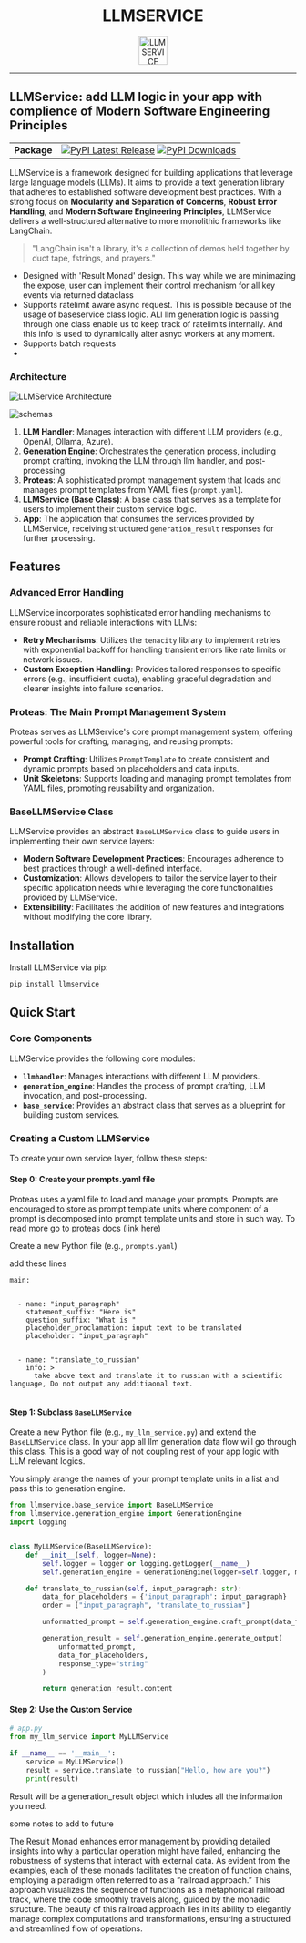<div align="center">
  <h1>LLMSERVICE</h1>
  <img
    alt="LLMSERVICE Logo"
    src="https://raw.githubusercontent.com/karaposu/llmkit/refs/heads/main/assets/logo_cropped.png"
    width="50"
  >
</div>



-----------------

## LLMService: add LLM logic in your app with complience of Modern Software Engineering Principles

|             |                                                                                                                                                                                |
| ----------- | ------------------------------------------------------------------------------------------------------------------------------------------------------------------------------ |
| **Package** | [![PyPI Latest Release](https://img.shields.io/pypi/v/llmservice.svg)](https://pypi.org/project/llmservice/) [![PyPI Downloads](https://img.shields.io/pypi/dm/llmservice.svg?label=PyPI%20downloads)](https://pypi.org/project/llmservice/) |
 


LLMService is a framework designed for building applications that leverage large language models (LLMs). It aims to provide a text generation library that adheres to established software development best practices. With a strong focus on **Modularity and Separation of Concerns**, **Robust Error Handling**, and **Modern Software Engineering Principles**, LLMService delivers a well-structured alternative to more monolithic frameworks like LangChain.

> "LangChain isn't a library, it's a collection of demos held together by duct tape, fstrings, and prayers."

- Designed with 'Result Monad' design.  This way while we are minimazing the expose, user can implement their control mechanism for all key events via returned dataclass
- Supports ratelimit aware async request. This is possible because of the usage of baseservice class logic. ALl llm generation logic is passing through one class enable us to keep track of ratelimits internally.  And this info is used to dynamically alter asnyc workers at any moment. 
- Supports batch requests 
- 



### Architecture

![LLMService Architecture](https://raw.githubusercontent.com/karaposu/LLMService/refs/heads/main/assets/llmservice_architecture1.png) 

![schemas](https://raw.githubusercontent.com/karaposu/LLMService/refs/heads/main/assets/schemas.png)  




1. **LLM Handler**: Manages interaction with different LLM providers (e.g., OpenAI, Ollama, Azure).
2. **Generation Engine**: Orchestrates the generation process, including prompt crafting, invoking the LLM through llm handler, and post-processing.
3. **Proteas**: A sophisticated prompt management system that loads and manages prompt templates from YAML files (`prompt.yaml`).
4. **LLMService (Base Class)**: A base class that serves as a template for users to implement their custom service logic.  
5. **App**: The application that consumes the services provided by LLMService, receiving structured `generation_result` responses for further processing.

## Features

### Advanced Error Handling

LLMService incorporates sophisticated error handling mechanisms to ensure robust and reliable interactions with LLMs:

- **Retry Mechanisms**: Utilizes the `tenacity` library to implement retries with exponential backoff for handling transient errors like rate limits or network issues.
- **Custom Exception Handling**: Provides tailored responses to specific errors (e.g., insufficient quota), enabling graceful degradation and clearer insights into failure scenarios.

### Proteas: The Main Prompt Management System

Proteas serves as LLMService's core prompt management system, offering powerful tools for crafting, managing, and reusing prompts:

- **Prompt Crafting**: Utilizes `PromptTemplate` to create consistent and dynamic prompts based on placeholders and data inputs.
- **Unit Skeletons**: Supports loading and managing prompt templates from YAML files, promoting reusability and organization.

### BaseLLMService Class

LLMService provides an abstract `BaseLLMService` class to guide users in implementing their own service layers:

- **Modern Software Development Practices**: Encourages adherence to best practices through a well-defined interface.
- **Customization**: Allows developers to tailor the service layer to their specific application needs while leveraging the core functionalities provided by LLMService.
- **Extensibility**: Facilitates the addition of new features and integrations without modifying the core library.

## Installation

Install LLMService via pip:

```bash
pip install llmservice
```

## Quick Start

### Core Components

LLMService provides the following core modules:

- **`llmhandler`**: Manages interactions with different LLM providers.
- **`generation_engine`**: Handles the process of prompt crafting, LLM invocation, and post-processing.
- **`base_service`**: Provides an abstract class that serves as a blueprint for building custom services.

### Creating a Custom LLMService

To create your own service layer, follow these steps:

#### Step 0: Create your prompts.yaml file
Proteas uses a yaml file to load and manage your prompts. Prompts are encouraged to store as prompt template units 
where component of a prompt is decomposed into prompt template units and store in such way. To read more go to proteas docs
(link here)

Create a new Python file (e.g., `prompts.yaml`) 

add these lines 

```commandline
main:


  - name: "input_paragraph"
    statement_suffix: "Here is"
    question_suffix: "What is "
    placeholder_proclamation: input text to be translated
    placeholder: "input_paragraph"


  - name: "translate_to_russian"
    info: > 
      take above text and translate it to russian with a scientific language, Do not output any additiaonal text.
   
```

#### Step 1: Subclass `BaseLLMService`

Create a new Python file (e.g., `my_llm_service.py`) and extend the `BaseLLMService` class.
In your app all llm generation data flow will go through this class.  This is a good way of not coupling rest of your
app logic with LLM relevant logics. 

You simply arange the names of your prompt template units in a list and pass this to generation engine.

```python
from llmservice.base_service import BaseLLMService
from llmservice.generation_engine import GenerationEngine
import logging


class MyLLMService(BaseLLMService):
    def __init__(self, logger=None):
        self.logger = logger or logging.getLogger(__name__)
        self.generation_engine = GenerationEngine(logger=self.logger, model_name="gpt-4o-mini")

    def translate_to_russian(self, input_paragraph: str):
        data_for_placeholders = {'input_paragraph': input_paragraph}
        order = ["input_paragraph", "translate_to_russian"]

        unformatted_prompt = self.generation_engine.craft_prompt(data_for_placeholders, order)

        generation_result = self.generation_engine.generate_output(
            unformatted_prompt,
            data_for_placeholders,
            response_type="string"
        )

        return generation_result.content
```

#### Step 2: Use the Custom Service

```python
# app.py
from my_llm_service import MyLLMService

if __name__ == '__main__':
    service = MyLLMService()
    result = service.translate_to_russian("Hello, how are you?")
    print(result)
```

Result will be a generation_result object which inludes all the information you need. 




some notes to add to future 

The Result Monad enhances error management by providing detailed insights into why a particular operation might have failed, enhancing the robustness of systems that interact with external data.
As evident from the examples, each of these monads facilitates the creation of function chains, employing a paradigm often referred to as a “railroad approach.” This approach visualizes the sequence of functions as a metaphorical railroad track, where the code smoothly travels along, guided by the monadic structure. The beauty of this railroad approach lies in its ability to elegantly manage complex computations and transformations, ensuring a structured and streamlined flow of operations.
